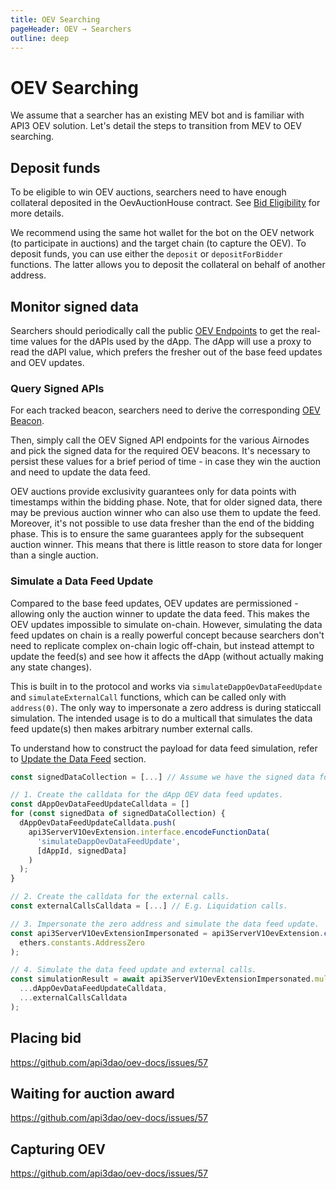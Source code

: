 ```yaml
---
title: OEV Searching
pageHeader: OEV → Searchers
outline: deep
---
```


<PageHeader/>

# OEV Searching

We assume that a searcher has an existing MEV bot and is familiar with API3 OEV
solution. Let's detail the steps to transition from MEV to OEV searching.

## Deposit funds

To be eligible to win OEV auctions, searchers need to have enough collateral
deposited in the OevAuctionHouse contract. See
[Bid Eligibility](/oev/overview/oev-auctioneer.html#bid-eligibility) for more
details.

We recommend using the same hot wallet for the bot on the OEV network (to
participate in auctions) and the target chain (to capture the OEV). To deposit
funds, you can use either the `deposit` or `depositForBidder` functions. The
latter allows you to deposit the collateral on behalf of another address.

## Monitor signed data

Searchers should periodically call the public
[OEV Endpoints](/oev/overview/target-chain.html#oev-endpoints) to get the
real-time values for the dAPIs used by the dApp. The dApp will use a proxy to
read the dAPI value, which prefers the fresher out of the base feed updates and
OEV updates.

### Query Signed APIs

For each tracked beacon, searchers need to derive the corresponding
[OEV Beacon](/oev/overview/target-chain.html#oev-beacons).

Then, simply call the OEV Signed API endpoints for the various Airnodes and pick
the signed data for the required OEV beacons. It's necessary to persist these
values for a brief period of time - in case they win the auction and need to
update the data feed.

OEV auctions provide exclusivity guarantees only for data points with timestamps
within the bidding phase. Note, that for older signed data, there may be
previous auction winner who can also use them to update the feed. Moreover, it's
not possible to use data fresher than the end of the bidding phase. This is to
ensure the same guarantees apply for the subsequent auction winner. This means
that there is little reason to store data for longer than a single auction.

### Simulate a Data Feed Update

Compared to the base feed updates, OEV updates are permissioned - allowing only
the auction winner to update the data feed. This makes the OEV updates
impossible to simulate on-chain. However, simulating the data feed updates on
chain is a really powerful concept because searchers don't need to replicate
complex on-chain logic off-chain, but instead attempt to update the feed(s) and
see how it affects the dApp (without actually making any state changes).

This is built in to the protocol and works via `simulateDappOevDataFeedUpdate`
and `simulateExternalCall` functions, which can be called only with
`address(0)`. The only way to impersonate a zero address is during staticcall
simulation. The intended usage is to do a multicall that simulates the data feed
update(s) then makes arbitrary number external calls.

To understand how to construct the payload for data feed simulation, refer to
[Update the Data Feed](/oev/overview/target-chain.html#update-the-data-feed)
section.

```js
const signedDataCollection = [...] // Assume we have the signed data for the beacons.

// 1. Create the calldata for the dApp OEV data feed updates.
const dAppOevDataFeedUpdateCalldata = []
for (const signedData of signedDataCollection) {
  dAppOevDataFeedUpdateCalldata.push(
    api3ServerV1OevExtension.interface.encodeFunctionData(
      'simulateDappOevDataFeedUpdate',
      [dAppId, signedData]
    )
  );
}

// 2. Create the calldata for the external calls.
const externalCallsCalldata = [...] // E.g. Liquidation calls.

// 3. Impersonate the zero address and simulate the data feed update.
const api3ServerV1OevExtensionImpersonated = api3ServerV1OevExtension.connect(
  ethers.constants.AddressZero
);

// 4. Simulate the data feed update and external calls.
const simulationResult = await api3ServerV1OevExtensionImpersonated.multicall.staticcall(
  ...dAppOevDataFeedUpdateCalldata,
  ...externalCallsCalldata
);
```

## Placing bid

<!-- TODO: Link to http://localhost:5173/oev/overview/oev-network.html#properties -->

https://github.com/api3dao/oev-docs/issues/57

## Waiting for auction award

https://github.com/api3dao/oev-docs/issues/57

## Capturing OEV

https://github.com/api3dao/oev-docs/issues/57
